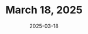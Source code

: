---
title: March 18, 2025
date: 2025-03-18
tags:
- 1min
- csound
- c4t
layout: minute.njk
postnumber: 443
duration: '2:14'
length: 5367640
---